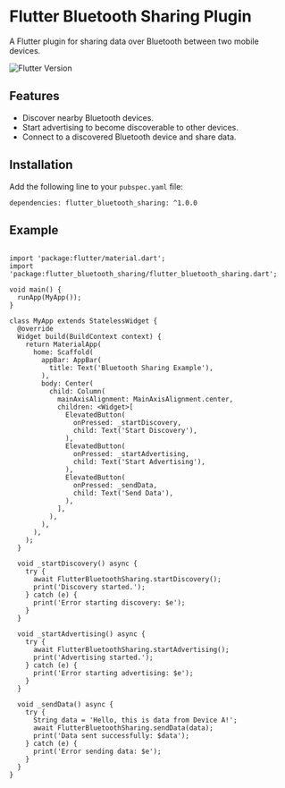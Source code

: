# Flutter Bluetooth Sharing Plugin

A Flutter plugin for sharing data over Bluetooth between two mobile devices.

![Flutter Version](https://img.shields.io/badge/flutter-%5E2.0.0-blue.svg)

## Features

- Discover nearby Bluetooth devices.
- Start advertising to become discoverable to other devices.
- Connect to a discovered Bluetooth device and share data.

## Installation

Add the following line to your `pubspec.yaml` file:

`dependencies:
  flutter_bluetooth_sharing: ^1.0.0`

## Example

```

import 'package:flutter/material.dart';
import 'package:flutter_bluetooth_sharing/flutter_bluetooth_sharing.dart';

void main() {
  runApp(MyApp());
}

class MyApp extends StatelessWidget {
  @override
  Widget build(BuildContext context) {
    return MaterialApp(
      home: Scaffold(
        appBar: AppBar(
          title: Text('Bluetooth Sharing Example'),
        ),
        body: Center(
          child: Column(
            mainAxisAlignment: MainAxisAlignment.center,
            children: <Widget>[
              ElevatedButton(
                onPressed: _startDiscovery,
                child: Text('Start Discovery'),
              ),
              ElevatedButton(
                onPressed: _startAdvertising,
                child: Text('Start Advertising'),
              ),
              ElevatedButton(
                onPressed: _sendData,
                child: Text('Send Data'),
              ),
            ],
          ),
        ),
      ),
    );
  }

  void _startDiscovery() async {
    try {
      await FlutterBluetoothSharing.startDiscovery();
      print('Discovery started.');
    } catch (e) {
      print('Error starting discovery: $e');
    }
  }

  void _startAdvertising() async {
    try {
      await FlutterBluetoothSharing.startAdvertising();
      print('Advertising started.');
    } catch (e) {
      print('Error starting advertising: $e');
    }
  }

  void _sendData() async {
    try {
      String data = 'Hello, this is data from Device A!';
      await FlutterBluetoothSharing.sendData(data);
      print('Data sent successfully: $data');
    } catch (e) {
      print('Error sending data: $e');
    }
  }
}


```